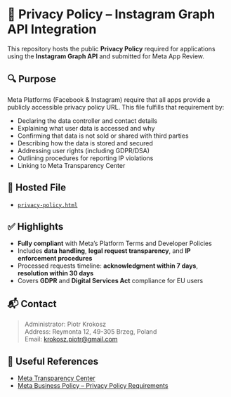 # 📄 Privacy Policy – Instagram Graph API Integration

This repository hosts the public **Privacy Policy** required for applications using the **Instagram Graph API** and submitted for Meta App Review.

## 🔍 Purpose

Meta Platforms (Facebook & Instagram) require that all apps provide a publicly accessible privacy policy URL. This file fulfills that requirement by:

- Declaring the data controller and contact details
- Explaining what user data is accessed and why
- Confirming that data is not sold or shared with third parties
- Describing how the data is stored and secured
- Addressing user rights (including GDPR/DSA)
- Outlining procedures for reporting IP violations
- Linking to Meta Transparency Center

## 🧱 Hosted File

- [`privacy-policy.html`](https://piotrkrokosz.github.io/privacy-policy.html)

## ✅ Highlights

- **Fully compliant** with Meta’s Platform Terms and Developer Policies  
- Includes **data handling**, **legal request transparency**, and **IP enforcement procedures**
- Processed requests timeline: **acknowledgment within 7 days**, **resolution within 30 days**
- Covers **GDPR** and **Digital Services Act** compliance for EU users

## 📬 Contact

> Administrator: Piotr Krokosz  
> Address: Reymonta 12, 49-305 Brzeg, Poland  
> Email: krokosz.piotr@gmail.com

## 🔗 Useful References

- [Meta Transparency Center](https://transparency.meta.com)
- [Meta Business Policy – Privacy Policy Requirements](https://www.facebook.com/business/help/2058515294227817)
